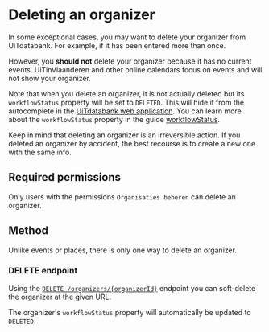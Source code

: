 # Deleting an organizer

In some exceptional cases, you may want to delete your organizer from UiTdatabank. For example, if it has been entered more than once.

However, you **should not** delete your organizer because it has no current events. UiTinVlaanderen and other online calendars focus on events and will not show your organizer.

Note that when you delete an organizer, it is not actually deleted but its `workflowStatus` property will be set to `DELETED`. This will hide it from the autocomplete in the [UiTdatabank web application](https://uitdatabank.be). You can learn more about the `workflowStatus` property in the guide [workflowStatus](../shared/workflow-status.md).

Keep in mind that deleting an organizer is an irreversible action. If you deleted an organizer by accident, the best recourse is to create a new one with the same info.

## Required permissions

Only users with the permissions `Organisaties beheren` can delete an organizer.

## Method

Unlike events or places, there is only one way to delete an organizer.

### DELETE endpoint

Using the [`DELETE /organizers/{organizerId}`](/reference/entry.json/paths/~1organizers~1{organizerId}/delete) endpoint you can soft-delete the organizer at the given URL.

The organizer's `workflowStatus` property will automatically be updated to `DELETED`.
